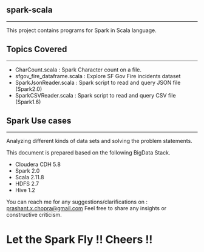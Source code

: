 ## spark-scala
--------------
This project contains programs for Spark in Scala language.

## Topics Covered
-----------------

- CharCount.scala : Spark Character count on a file.
- sfgov_fire_dataframe.scala : Explore SF Gov Fire incidents dataset
- SparkJsonReader.scala : Spark script to read and query JSON file (Spark2.0)
- SparkCSVReader.scala : Spark script to read and query CSV file (Spark1.6)

## Spark Use cases
------------------

Analyzing different kinds of data sets and solving the problem statements.

This document is prepared based on the following BigData Stack.

- Cloudera CDH 5.8
- Spark 2.0
- Scala 2.11.8
- HDFS 2.7
- Hive 1.2

You can reach me for any suggestions/clarifications on : prashant.x.chopra@gmail.com
Feel free to share any insights or constructive criticism.

# Let the Spark Fly !! Cheers !!
